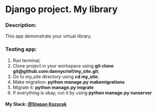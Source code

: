 <h1>Django project. My library</h1>
<h3>Description:</h3>
<p>This app demonstrate your virtual library. </p>
<h3>Testing app:</h3>
<ol>
<li>Run terminal;</li>
<li>Clone project in your workspace using <b>git clone git@github.com:dannycrief/my_site.git</b>;</li>
<li>Go to my_site directory using <b>cd my_site</b>;</li>
<li>Make migration: <b>python manage.py makemigrations</b></li>
<li>Migrate it: <b>python manage.py migrate</b></li>
<li>If everything is okay, run it by using <b>python manage.py runserver</b></li>
</ol>

<h4>My Slack: <u>@Stepan Kozurak</u></h4>